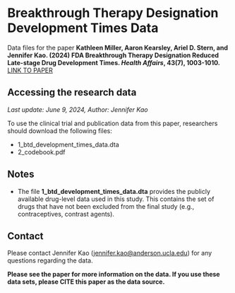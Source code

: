 # Breakthrough Therapy Designation Development Times Data

Data files for the paper **Kathleen Miller, Aaron Kearsley, Ariel D. Stern, and Jennifer Kao. (2024) FDA Breakthrough Therapy Designation Reduced Late-stage Drug Development Times. _Health Affairs_, 43(7), 1003-1010.** [LINK TO PAPER]([https://www.healthaffairs.org/doi/full/10.1377/hlthaff.2023.00837])

## Accessing the research data 
_Last update: June 9, 2024,_ _Author: Jennifer Kao_

To use the clinical trial and publication data from this paper, researchers should download the following files: 

* 1_btd_development_times_data.dta
* 2_codebook.pdf

## Notes
* The file **1_btd_development_times_data.dta** provides the publicly available drug-level data used in this study. This contains the set of drugs that have not been excluded 
from the final study (e.g., contraceptives, contrast agents).

## Contact
Please contact Jennifer Kao (jennifer.kao@anderson.ucla.edu) for any questions regarding the data.

**Please see the paper for more information on the data. If you use these data sets, please CITE this paper as the data source.**

